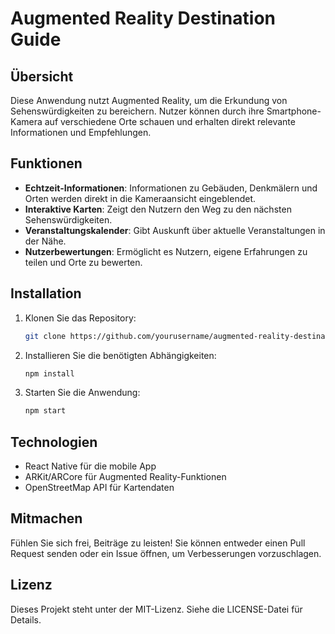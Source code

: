# Augmented Reality Destination Guide

## Übersicht
Diese Anwendung nutzt Augmented Reality, um die Erkundung von Sehenswürdigkeiten zu bereichern. Nutzer können durch ihre Smartphone-Kamera auf verschiedene Orte schauen und erhalten direkt relevante Informationen und Empfehlungen.

## Funktionen
- **Echtzeit-Informationen**: Informationen zu Gebäuden, Denkmälern und Orten werden direkt in die Kameraansicht eingeblendet.
- **Interaktive Karten**: Zeigt den Nutzern den Weg zu den nächsten Sehenswürdigkeiten.
- **Veranstaltungskalender**: Gibt Auskunft über aktuelle Veranstaltungen in der Nähe.
- **Nutzerbewertungen**: Ermöglicht es Nutzern, eigene Erfahrungen zu teilen und Orte zu bewerten.

## Installation
1. Klonen Sie das Repository:
   ```bash
   git clone https://github.com/yourusername/augmented-reality-destination-guide.git
   ```
2. Installieren Sie die benötigten Abhängigkeiten:
   ```bash
   npm install
   ```
3. Starten Sie die Anwendung:
   ```bash
   npm start
   ```

## Technologien
- React Native für die mobile App
- ARKit/ARCore für Augmented Reality-Funktionen
- OpenStreetMap API für Kartendaten

## Mitmachen
Fühlen Sie sich frei, Beiträge zu leisten! Sie können entweder einen Pull Request senden oder ein Issue öffnen, um Verbesserungen vorzuschlagen.

## Lizenz
Dieses Projekt steht unter der MIT-Lizenz. Siehe die LICENSE-Datei für Details.
